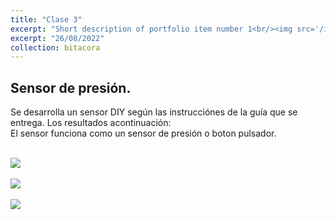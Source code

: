 ```yaml
---
title: "Clase 3"
excerpt: "Short description of portfolio item number 1<br/><img src='/images/IMG_1796.png'>"
excerpt: "26/08/2022"
collection: bitacora
---
```


## Sensor de presión.
Se desarrolla un sensor DIY según las instrucciónes de la guía que se entrega. Los resultados acontinuación:<br>
El sensor funciona como un sensor de presión o boton pulsador.


<br/><img src='/images/IMG_1792.png'>
<br>
<br/><img src='/images/IMG_1803.png'>
<br>
<br/><img src='/images/IMG_1796.png'>
<br>
